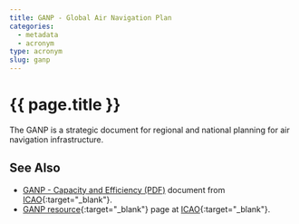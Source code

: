 ```yaml
---
title: GANP - Global Air Navigation Plan
categories:
  - metadata
  - acronym
type: acronym
slug: ganp
---
```

# {{ page.title }}

The GANP is a strategic document for regional and national planning
for air navigation infrastructure.

## See Also

* [GANP - Capacity and Efficiency (PDF)][ganpICAO] document from [ICAO][icao]{:target="_blank"}.
* [GANP resource][ganpresICAO]{:target="_blank"} page at [ICAO][icao]{:target="_blank"}.

[ganpICAO]: <http://www.icao.int/publications/Documents/9750_4ed_en.pdf> "GANP Capacity and Efficiency - ICAO"
[icao]: <http://www.icao.int> "ICAO"
[ganpresICAO]: <http://www.icao.int/airnavigation/Pages/GANP-Resources.aspx> "GANP resources - ICAO"
